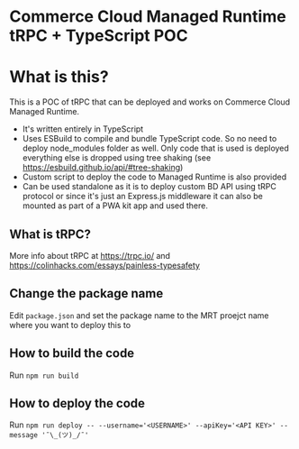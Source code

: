 # Commerce Cloud Managed Runtime tRPC + TypeScript POC

# What is this?
This is a POC of tRPC that can be deployed and works on Commerce Cloud Managed Runtime.
- It's written entirely in TypeScript
- Uses ESBuild to compile and bundle TypeScript code. So no need to deploy node_modules folder as well. Only code that is used is deployed everything else is dropped using tree shaking (see https://esbuild.github.io/api/#tree-shaking)
- Custom script to deploy the code to Managed Runtime is also provided
- Can be used standalone as it is to deploy custom BD API using tRPC protocol or since it's just an Express.js middleware it can also be mounted as part of a PWA kit app and used there.

## What is tRPC?
More info about tRPC at https://trpc.io/ and https://colinhacks.com/essays/painless-typesafety

## Change the package name
Edit `package.json` and set the package name to the MRT proejct name where you want to deploy this to

## How to build the code
Run `npm run build`

## How to deploy the code
Run `npm run deploy -- --username='<USERNAME>' --apiKey='<API KEY>' --message '¯\_(ツ)_/¯'`
